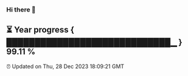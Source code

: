 ### Hi there 👋
⏳ Year progress { █████████████████████████████▁ } 99.11 %
---
⏰ Updated on Thu, 28 Dec 2023 18:09:21 GMT

